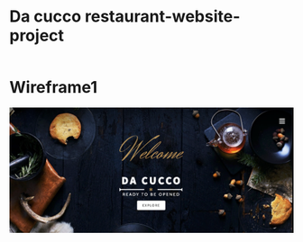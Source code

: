 # Da cucco restaurant-website-project 

```python

```

# Wireframe1


![](images/wireframe1.png)


```python

```

```python

```

```python

```

```python

```

```python

```

```python

```

```python

```

```python

```
